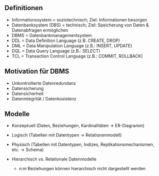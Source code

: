 ## Definitionen

- Informationssystem = soziotechnisch; Ziel: Informationen besorgen
- Datenbanksystem (DBS) = technisch; Ziel: Speicherung von Daten & Datenabfragen ermöglichen
- DBMS = Datenbankmanagementsystem
- DDL = Data Definition     Language (z.B. CREATE, DROP)
- DML = Data Manipulation   Language (z.B.: INSERT, UPDATE)
- DQL = Data Query          Language (z.B.: SELECT)
- TCL = Transaction Control Language (z.B.: COMMIT, ROLLBACK)

## Motivation für DBMS

- Unkontrollierte Datenredundanz
- Datensicherung
- Datensicherheit
- Datenintegrität / Datenkosistenz

## Modelle

- Konzeptuell (Daten, Beziehungen, Kardinalitäten -> ER-Diagramm)
- Logisch (Tabellen mit Datentypen -> Relationenmodell)
- Physisch (Tabellen mit Datentypen, Indizes, Replikationsmechanismen, etc. -> Schema)

- Hierarchisch vs. Relationale Datenmodelle
  - n:m Beziehungen können hierarchisch nicht dargestellt werden


